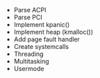 - Parse ACPI
- Parse PCI
- Implement kpanic()
- Implement heap (kmalloc())
- Add page fault handler
- Create systemcalls
- Threading
- Multitasking
- Usermode
